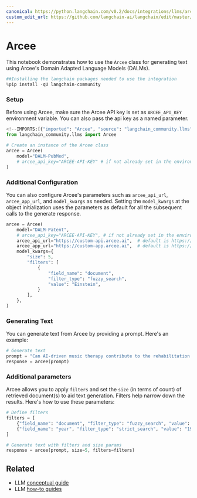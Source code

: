 ```yaml
---
canonical: https://python.langchain.com/v0.2/docs/integrations/llms/arcee/
custom_edit_url: https://github.com/langchain-ai/langchain/edit/master/docs/docs/integrations/llms/arcee.ipynb
---
```


# Arcee
This notebook demonstrates how to use the `Arcee` class for generating text using Arcee's Domain Adapted Language Models (DALMs).


```python
##Installing the langchain packages needed to use the integration
%pip install -qU langchain-community
```

### Setup

Before using Arcee, make sure the Arcee API key is set as `ARCEE_API_KEY` environment variable. You can also pass the api key as a named parameter.


```python
<!--IMPORTS:[{"imported": "Arcee", "source": "langchain_community.llms", "docs": "https://api.python.langchain.com/en/latest/llms/langchain_community.llms.arcee.Arcee.html", "title": "Arcee"}]-->
from langchain_community.llms import Arcee

# Create an instance of the Arcee class
arcee = Arcee(
    model="DALM-PubMed",
    # arcee_api_key="ARCEE-API-KEY" # if not already set in the environment
)
```

### Additional Configuration

You can also configure Arcee's parameters such as `arcee_api_url`, `arcee_app_url`, and `model_kwargs` as needed.
Setting the `model_kwargs` at the object initialization uses the parameters as default for all the subsequent calls to the generate response.


```python
arcee = Arcee(
    model="DALM-Patent",
    # arcee_api_key="ARCEE-API-KEY", # if not already set in the environment
    arcee_api_url="https://custom-api.arcee.ai",  # default is https://api.arcee.ai
    arcee_app_url="https://custom-app.arcee.ai",  # default is https://app.arcee.ai
    model_kwargs={
        "size": 5,
        "filters": [
            {
                "field_name": "document",
                "filter_type": "fuzzy_search",
                "value": "Einstein",
            }
        ],
    },
)
```

### Generating Text

You can generate text from Arcee by providing a prompt. Here's an example:


```python
# Generate text
prompt = "Can AI-driven music therapy contribute to the rehabilitation of patients with disorders of consciousness?"
response = arcee(prompt)
```

### Additional parameters

Arcee allows you to apply `filters` and set the `size` (in terms of count) of retrieved document(s) to aid text generation. Filters help narrow down the results. Here's how to use these parameters:





```python
# Define filters
filters = [
    {"field_name": "document", "filter_type": "fuzzy_search", "value": "Einstein"},
    {"field_name": "year", "filter_type": "strict_search", "value": "1905"},
]

# Generate text with filters and size params
response = arcee(prompt, size=5, filters=filters)
```


## Related

- LLM [conceptual guide](/docs/concepts/#llms)
- LLM [how-to guides](/docs/how_to/#llms)